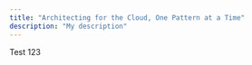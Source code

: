 ```yaml
---
title: "Architecting for the Cloud, One Pattern at a Time"
description: "My description"
---
```

Test 123